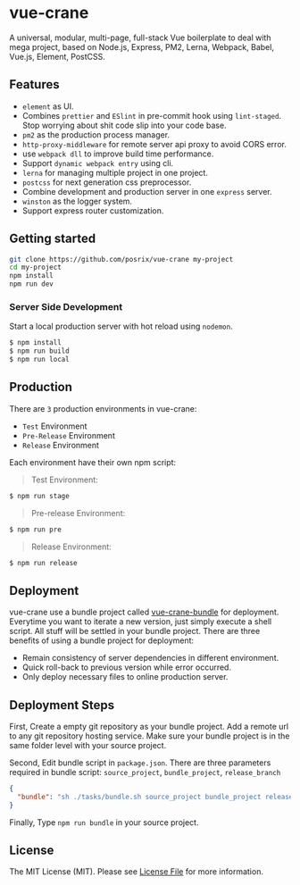 # vue-crane

A universal, modular, multi-page, full-stack Vue boilerplate to deal with mega project, based on Node.js, Express, PM2, Lerna, Webpack, Babel, Vue.js, Element, PostCSS.

## Features

  - `element` as UI.
  -  Combines `prettier` and `ESlint` in pre-commit hook using `lint-staged`. Stop worrying about shit code slip into your code base.
  - `pm2` as the production process manager.
  - `http-proxy-middleware` for remote server api proxy to avoid CORS error.
  - use `webpack dll` to improve build time performance.
  - Support `dynamic webpack entry` using cli.
  - `lerna` for managing multiple project in one project.
  - `postcss` for next generation css preprocessor.
  - Combine development and production server in one `express` server.
  - `winston` as the logger system.
  - Support express router customization.

## Getting started

```sh
git clone https://github.com/posrix/vue-crane my-project
cd my-project
npm install
npm run dev
```

### Server Side Development

Start a local production server with hot reload using `nodemon`.

```sh
$ npm install
$ npm run build
$ npm run local
```

## Production

There are `3` production environments in vue-crane:

- `Test` Environment
- `Pre-Release` Environment
- `Release` Environment

Each environment have their own npm script:

> Test Environment:

```sh
$ npm run stage
```

> Pre-release Environment:

```sh
$ npm run pre
```

> Release Environment:

```sh
$ npm run release
```

## Deployment

vue-crane use a bundle project called [vue-crane-bundle](https://github.com/posrix/vue-crane-bundle) for deployment. Everytime you want to iterate a new version, just simply execute a shell script. All stuff will be settled in your bundle project. There are three benefits of using a bundle project for deployment:

- Remain consistency of server dependencies in different environment.
- Quick roll-back to previous version while error occurred.
- Only deploy necessary files to online production server.

## Deployment Steps

First, Create a empty git repository as your bundle project. Add a remote url to any git repository hosting service. Make sure your bundle project is in the same folder level with your source project.

Second, Edit bundle script in `package.json`. There are three parameters required in bundle script: `source_project`, `bundle_project`, `release_branch`

```json
{
  "bundle": "sh ./tasks/bundle.sh source_project bundle_project release_branch"
}
```


Finally, Type `npm run bundle` in your source project.

## License

The MIT License (MIT). Please see [License File](LICENSE.md) for more information.
